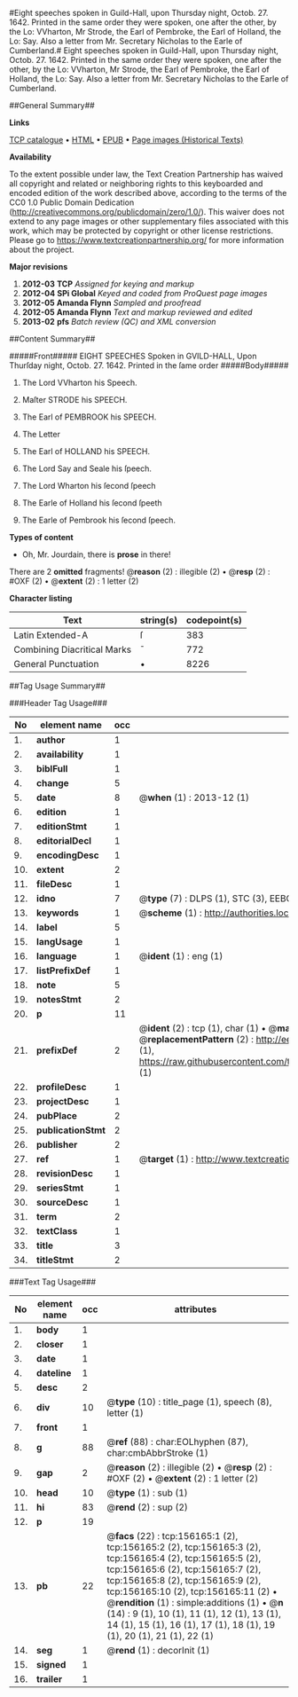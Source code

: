 #Eight speeches spoken in Guild-Hall, upon Thursday night, Octob. 27. 1642. Printed in the same order they were spoken, one after the other, by the Lo: VVharton, Mr Strode, the Earl of Pembroke, the Earl of Holland, the Lo: Say. Also a letter from Mr. Secretary Nicholas to the Earle of Cumberland.#
Eight speeches spoken in Guild-Hall, upon Thursday night, Octob. 27. 1642. Printed in the same order they were spoken, one after the other, by the Lo: VVharton, Mr Strode, the Earl of Pembroke, the Earl of Holland, the Lo: Say. Also a letter from Mr. Secretary Nicholas to the Earle of Cumberland.

##General Summary##

**Links**

[TCP catalogue](http://www.ota.ox.ac.uk/tcp/)  • 
[HTML](http://tei.it.ox.ac.uk/tcp/Texts-HTML/free/A83/A83741.html)  • 
[EPUB](http://tei.it.ox.ac.uk/tcp/Texts-EPUB/free/A83/A83741.epub) • 
[Page images (Historical Texts)](https://historicaltexts.jisc.ac.uk/eebo-99872892e)

**Availability**

To the extent possible under law, the Text Creation Partnership has waived all copyright and related or neighboring rights to this keyboarded and encoded edition of the work described above, according to the terms of the CC0 1.0 Public Domain Dedication (http://creativecommons.org/publicdomain/zero/1.0/). This waiver does not extend to any page images or other supplementary files associated with this work, which may be protected by copyright or other license restrictions. Please go to https://www.textcreationpartnership.org/ for more information about the project.

**Major revisions**

1. __2012-03__ __TCP__ *Assigned for keying and markup*
1. __2012-04__ __SPi Global__ *Keyed and coded from ProQuest page images*
1. __2012-05__ __Amanda Flynn__ *Sampled and proofread*
1. __2012-05__ __Amanda Flynn__ *Text and markup reviewed and edited*
1. __2013-02__ __pfs__ *Batch review (QC) and XML conversion*

##Content Summary##

#####Front#####
EIGHT SPEECHES Spoken in GVILD-HALL, Upon Thurſday night, Octob. 27. 1642. Printed in the ſame order
#####Body#####

1. The Lord VVharton his Speech.

1. Maſter STRODE his SPEECH.

1. The Earl of PEMBROOK his SPEECH.

1. The Letter

1. The Earl of HOLLAND his SPEECH.

1. The Lord Say and Seale his ſpeech.

1. The Lord Wharton his ſecond ſpeech

1. The Earle of Holland his ſecond ſpeeth

1. The Earle of Pembrook his ſecond ſpeech.

**Types of content**

  * Oh, Mr. Jourdain, there is **prose** in there!

There are 2 **omitted** fragments! 
 @__reason__ (2) : illegible (2)  •  @__resp__ (2) : #OXF (2)  •  @__extent__ (2) : 1 letter (2)

**Character listing**


|Text|string(s)|codepoint(s)|
|---|---|---|
|Latin Extended-A|ſ|383|
|Combining             Diacritical Marks|̄|772|
|General Punctuation|•|8226|

##Tag Usage Summary##

###Header Tag Usage###

|No|element name|occ|attributes|
|---|---|---|---|
|1.|__author__|1||
|2.|__availability__|1||
|3.|__biblFull__|1||
|4.|__change__|5||
|5.|__date__|8| @__when__ (1) : 2013-12 (1)|
|6.|__edition__|1||
|7.|__editionStmt__|1||
|8.|__editorialDecl__|1||
|9.|__encodingDesc__|1||
|10.|__extent__|2||
|11.|__fileDesc__|1||
|12.|__idno__|7| @__type__ (7) : DLPS (1), STC (3), EEBO-CITATION (1), PROQUEST (1), VID (1)|
|13.|__keywords__|1| @__scheme__ (1) : http://authorities.loc.gov/ (1)|
|14.|__label__|5||
|15.|__langUsage__|1||
|16.|__language__|1| @__ident__ (1) : eng (1)|
|17.|__listPrefixDef__|1||
|18.|__note__|5||
|19.|__notesStmt__|2||
|20.|__p__|11||
|21.|__prefixDef__|2| @__ident__ (2) : tcp (1), char (1)  •  @__matchPattern__ (2) : ([0-9\-]+):([0-9IVX]+) (1), (.+) (1)  •  @__replacementPattern__ (2) : http://eebo.chadwyck.com/downloadtiff?vid=$1&page=$2 (1), https://raw.githubusercontent.com/textcreationpartnership/Texts/master/tcpchars.xml#$1 (1)|
|22.|__profileDesc__|1||
|23.|__projectDesc__|1||
|24.|__pubPlace__|2||
|25.|__publicationStmt__|2||
|26.|__publisher__|2||
|27.|__ref__|1| @__target__ (1) : http://www.textcreationpartnership.org/docs/. (1)|
|28.|__revisionDesc__|1||
|29.|__seriesStmt__|1||
|30.|__sourceDesc__|1||
|31.|__term__|2||
|32.|__textClass__|1||
|33.|__title__|3||
|34.|__titleStmt__|2||


###Text Tag Usage###

|No|element name|occ|attributes|
|---|---|---|---|
|1.|__body__|1||
|2.|__closer__|1||
|3.|__date__|1||
|4.|__dateline__|1||
|5.|__desc__|2||
|6.|__div__|10| @__type__ (10) : title_page (1), speech (8), letter (1)|
|7.|__front__|1||
|8.|__g__|88| @__ref__ (88) : char:EOLhyphen (87), char:cmbAbbrStroke (1)|
|9.|__gap__|2| @__reason__ (2) : illegible (2)  •  @__resp__ (2) : #OXF (2)  •  @__extent__ (2) : 1 letter (2)|
|10.|__head__|10| @__type__ (1) : sub (1)|
|11.|__hi__|83| @__rend__ (2) : sup (2)|
|12.|__p__|19||
|13.|__pb__|22| @__facs__ (22) : tcp:156165:1 (2), tcp:156165:2 (2), tcp:156165:3 (2), tcp:156165:4 (2), tcp:156165:5 (2), tcp:156165:6 (2), tcp:156165:7 (2), tcp:156165:8 (2), tcp:156165:9 (2), tcp:156165:10 (2), tcp:156165:11 (2)  •  @__rendition__ (1) : simple:additions (1)  •  @__n__ (14) : 9 (1), 10 (1), 11 (1), 12 (1), 13 (1), 14 (1), 15 (1), 16 (1), 17 (1), 18 (1), 19 (1), 20 (1), 21 (1), 22 (1)|
|14.|__seg__|1| @__rend__ (1) : decorInit (1)|
|15.|__signed__|1||
|16.|__trailer__|1||
